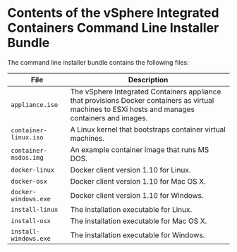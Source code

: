 # Contents of the vSphere Integrated Containers Command Line Installer Bundle

The command line installer bundle contains the following files:

| **File** | **Description** |
| -- | -- |
|```appliance.iso``` | The vSphere Integrated Containers appliance  that provisions Docker containers as virtual machines to ESXi hosts and manages containers and images. |
|```container-linux.iso``` | A Linux kernel that bootstraps container virtual machines. |
|```container-msdos.img``` | An example container image that runs MS DOS. |
|```docker-linux``` | Docker client version 1.10 for Linux. |
|```docker-osx``` | Docker client version 1.10 for Mac OS X. |
|```docker-windows.exe``` | Docker client version 1.10 for Windows. |
|```install-linux``` | The installation executable for Linux. |
|```install-osx``` | The installation executable for Mac OS X. |
|```install-windows.exe``` | The installation executable for Windows. |
